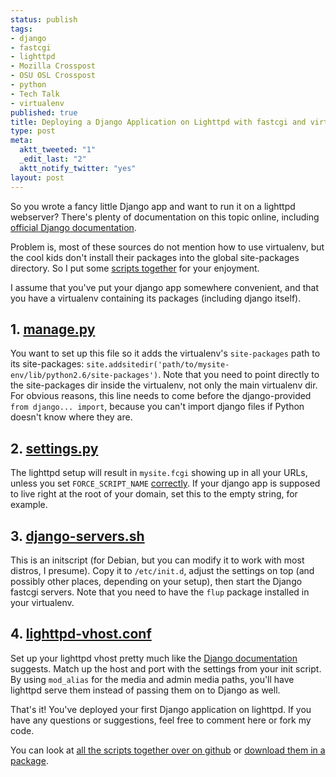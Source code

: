 ```yaml
--- 
status: publish
tags: 
- django
- fastcgi
- lighttpd
- Mozilla Crosspost
- OSU OSL Crosspost
- python
- Tech Talk
- virtualenv
published: true
title: Deploying a Django Application on Lighttpd with fastcgi and virtualenv
type: post
meta: 
  aktt_tweeted: "1"
  _edit_last: "2"
  aktt_notify_twitter: "yes"
layout: post
---
```

So you wrote a fancy little Django app and want to run it on a lighttpd webserver? There's plenty of documentation on this topic online, including <a href="http://docs.djangoproject.com/en/dev/howto/deployment/fastcgi/">official Django documentation</a>.

Problem is, most of these sources do not mention how to use virtualenv, but the cool kids don't install their packages into the global site-packages directory. So I put some <a href="http://gist.github.com/285758">scripts together</a> for your enjoyment.

I assume that you've put your django app somewhere convenient, and that you have a virtualenv containing its packages (including django itself).

<h2>1. <a href="http://gist.github.com/285758#file_manage.py">manage.py</a></h2>
You want to set up this file so it adds the virtualenv's <code>site-packages</code> path to its site-packages: <code>site.addsitedir('path/to/mysite-env/lib/python2.6/site-packages')</code>. Note that you need to point directly to the site-packages dir inside the virtualenv, not only the main virtualenv dir. For obvious reasons, this line needs to come before the django-provided <code>from django... import</code>, because you can't import django files if Python doesn't know where they are.

<h2>2. <a href="http://gist.github.com/285758#file_settings.py">settings.py</a></h2>
The lighttpd setup will result in <code>mysite.fcgi</code> showing up in all your URLs, unless you set <code>FORCE_SCRIPT_NAME</code> <a href="http://docs.djangoproject.com/en/dev/howto/deployment/fastcgi/#forcing-the-url-prefix-to-a-particular-value">correctly</a>. If your django app is supposed to live right at the root of your domain, set this to the empty string, for example.

<h2>3. <a href="http://gist.github.com/285758#file_django_servers.sh">django-servers.sh</a></h2>
This is an initscript (for Debian, but you can modify it to work with most distros, I presume). Copy it to <code>/etc/init.d</code>, adjust the settings on top (and possibly other places, depending on your setup), then start the Django fastcgi servers. Note that you need to have the <code>flup</code> package installed in your virtualenv.

<h2>4. <a href="http://gist.github.com/285758#file_lighttpd_vhost.conf">lighttpd-vhost.conf</a></h2>
Set up your lighttpd vhost pretty much like the <a href="http://docs.djangoproject.com/en/dev/howto/deployment/fastcgi/">Django documentation</a> suggests. Match up the host and port with the settings from your init script. By using <code>mod_alias</code> for the media and admin media paths, you'll have lighttpd serve them instead of passing them on to Django as well.

That's it! You've deployed your first Django application on lighttpd. If you have any questions or suggestions, feel free to comment here or fork my code.

You can look at <a href="http://gist.github.com/285758">all the scripts together over on github</a> or <a href="http://gist.github.com/gists/285758/download">download them in a package</a>.

